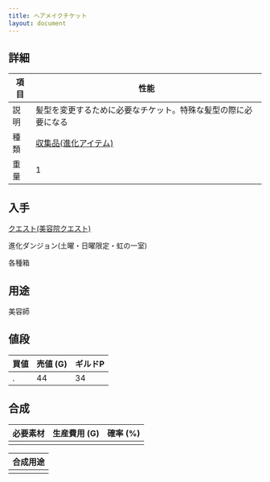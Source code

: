 ```yaml
---
title: ヘアメイクチケット
layout: document
---
```

## 詳細

|項目|性能|
|---|---|
|説明|髪型を変更するために必要なチケット。特殊な髪型の際に必要になる|
|種類|[収集品(進化アイテム)](収集品(進化アイテム))|
|重量|1|

## 入手

[クエスト(美容院クエスト)](クエスト(美容院クエスト))

進化ダンジョン(土曜・日曜限定・虹の一室)

各種箱

## 用途

美容師

## 値段

|買値|売値 (G)|ギルドP|
|---|---|---|
|.|44|34|

## 合成

|必要素材|生産費用 (G)|確率 (%)|
|---|---|---|
||||

|合成用途|
|---|
||